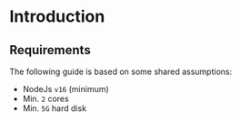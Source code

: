 # Introduction

## Requirements
The following guide is based on some shared assumptions:

- NodeJs `v16` (minimum)
- Min. `2` cores
- Min. `5G` hard disk
